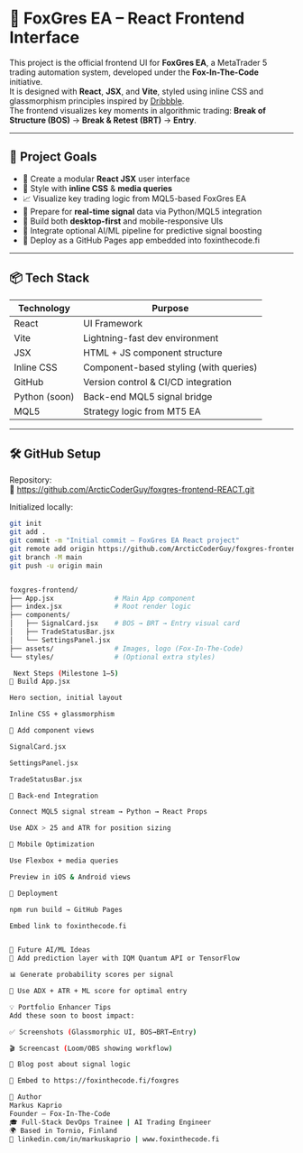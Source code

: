 # 🦊 FoxGres EA – React Frontend Interface

This project is the official frontend UI for **FoxGres EA**, a MetaTrader 5 trading automation system, developed under the **Fox-In-The-Code** initiative.  
It is designed with **React**, **JSX**, and **Vite**, styled using inline CSS and glassmorphism principles inspired by [Dribbble](https://dribbble.com/search/glassmorphism).  
The frontend visualizes key moments in algorithmic trading: **Break of Structure (BOS)** → **Break & Retest (BRT)** → **Entry**.

---

## 🎯 Project Goals

- 🧩 Create a modular **React JSX** user interface
- 💅 Style with **inline CSS** & **media queries**
- 📈 Visualize key trading logic from MQL5-based FoxGres EA
- 🔧 Prepare for **real-time signal** data via Python/MQL5 integration
- 📱 Build both **desktop-first** and mobile-responsive UIs
- 🧠 Integrate optional AI/ML pipeline for predictive signal boosting
- 🚀 Deploy as a GitHub Pages app embedded into foxinthecode.fi

---

## 📦 Tech Stack

| Technology    | Purpose                                |
| ------------- | -------------------------------------- |
| React         | UI Framework                           |
| Vite          | Lightning-fast dev environment         |
| JSX           | HTML + JS component structure          |
| Inline CSS    | Component-based styling (with queries) |
| GitHub        | Version control & CI/CD integration    |
| Python (soon) | Back-end MQL5 signal bridge            |
| MQL5          | Strategy logic from MT5 EA             |

---

## 🛠 GitHub Setup

Repository:  
🔗 https://github.com/ArcticCoderGuy/foxgres-frontend-REACT.git

Initialized locally:

```bash
git init
git add .
git commit -m "Initial commit – FoxGres EA React project"
git remote add origin https://github.com/ArcticCoderGuy/foxgres-frontend.git
git branch -M main
git push -u origin main


foxgres-frontend/
├── App.jsx               # Main App component
├── index.jsx             # Root render logic
├── components/
│   ├── SignalCard.jsx    # BOS → BRT → Entry visual card
│   ├── TradeStatusBar.jsx
│   └── SettingsPanel.jsx
├── assets/               # Images, logo (Fox-In-The-Code)
└── styles/               # (Optional extra styles)

 Next Steps (Milestone 1–5)
🧱 Build App.jsx

Hero section, initial layout

Inline CSS + glassmorphism

🧩 Add component views

SignalCard.jsx

SettingsPanel.jsx

TradeStatusBar.jsx

🔗 Back-end Integration

Connect MQL5 signal stream → Python → React Props

Use ADX > 25 and ATR for position sizing

📱 Mobile Optimization

Use Flexbox + media queries

Preview in iOS & Android views

🚀 Deployment

npm run build → GitHub Pages

Embed link to foxinthecode.fi


🔮 Future AI/ML Ideas
🧠 Add prediction layer with IQM Quantum API or TensorFlow

📊 Generate probability scores per signal

🎯 Use ADX + ATR + ML score for optimal entry

💡 Portfolio Enhancer Tips
Add these soon to boost impact:

✅ Screenshots (Glassmorphic UI, BOS→BRT→Entry)

🎬 Screencast (Loom/OBS showing workflow)

🧠 Blog post about signal logic

🔗 Embed to https://foxinthecode.fi/foxgres

👤 Author
Markus Kaprio
Founder – Fox-In-The-Code
🎓 Full-Stack DevOps Trainee | AI Trading Engineer
🌍 Based in Tornio, Finland
🔗 linkedin.com/in/markuskaprio | www.foxinthecode.fi
```
